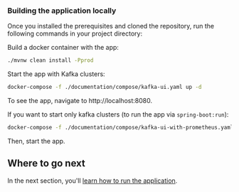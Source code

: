 ### Building the application locally

Once you installed the prerequisites and cloned the repository, run the following commands in your project directory:

Build a docker container with the app:
```sh
./mvnw clean install -Pprod
``` 
Start the app with Kafka clusters:
```sh
docker-compose -f ./documentation/compose/kafka-ui.yaml up -d
``` 
To see the app, navigate to http://localhost:8080.

If you want to start only kafka clusters (to run the app via `spring-boot:run`):
```sh
docker-compose -f ./documentation/compose/kafka-ui-with-prometheus.yaml up -d
``` 

Then, start the app.

## Where to go next

In the next section, you'll [learn how to run the application](running.md).
